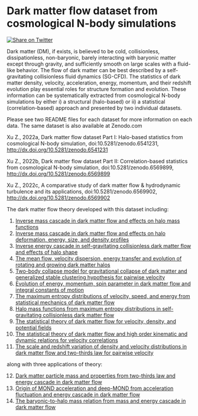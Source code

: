 # Dark matter flow dataset from cosmological N-body simulations
[![Share on Twitter](https://img.shields.io/badge/-share%20on%20twitter-blue?logo=twitter&style=for-the-badge)](https://twitter.com/intent/tweet?text=This%20%22Magic%20Button%22%20share%20stuff%20on%20Twitter%20from%20MARKDOWN%0A%0Ahttps%3A%2F%2Fhttps://10.5281/zenodo.6569902%2F%0Ahttps%3A%2F%2Fgithub.com%2FZhijieXu2022%2Fdark_matter_flow_dataset%0A%0A%23DEVCommunity%20%23Markdown%20%23TwitterButton%20%23Socialware)

Dark matter (DM), if exists, is believed to be cold, collisionless, dissipationless, non-baryonic, barely interacting with baryonic matter except through gravity, and sufficiently smooth on large scales with a fluid-like behavior. The flow of dark matter can be best described by a self-gravitating collisionless fluid dynamics (SG-CFD). The statistics of dark matter density, velocity, acceleration, energy, momentum, and their redshift evolution play essential roles for structure formation and evolution. These information can be systematically extracted from cosmological N-body simulations by either i) a structural (halo-based) or ii) a statistical (correlation-based) approach and presented by two individual datasets. 

Please see two README files for each dataset for more information on each data. The same dataset is also available at Zenodo.com

Xu Z., 2022a, Dark matter flow dataset Part I: Halo-based statistics from
cosmological N-body simulation, doi:10.5281/zenodo.6541231, 
http://dx.doi.org/10.5281/zenodo.6541231

Xu Z., 2022b, Dark matter flow dataset Part II: Correlation-based statistics
from cosmological N-body simulation, doi:10.5281/zenodo.6569899,
http://dx.doi.org/10.5281/zenodo.6569899

Xu Z., 2022c, A comparative study of dark matter flow & hydrodynamic
turbulence and its applications, doi:10.5281/zenodo.6569902, 
http://dx.doi.org/10.5281/zenodo.6569902

The dark matter flow theory developed with this dataset including:
1. [Inverse mass cascade in dark matter flow and effects on halo mass functions](http://doi.org/10.48550/arXiv.2109.09985)
2. [Inverse mass cascade in dark matter flow and effects on halo deformation, energy, size, and density profiles](http://doi.org/10.48550/arXiv.2109.12244)
3. [Inverse energy cascade in self-gravitating collisionless dark matter flow and effects of halo shape](http://doi.org/10.48550/arXiv.2110.13885)
4. [The mean flow, velocity dispersion, energy transfer and evolution of rotating and growing dark matter halos](http://doi.org/10.48550/arXiv.2201.12665)
5. [Two-body collapse model for gravitational collapse of dark matter and generalized stable clustering hypothesis for pairwise velocity](http://doi.org/10.48550/arXiv.2110.05784)
6. [Evolution of energy, momentum, spin parameter in dark matter flow and integral constants of motion](http://doi.org/10.48550/arXiv.2202.04054)
7. [The maximum entropy distributions of velocity, speed, and energy from statistical mechanics of dark matter flow](http://doi.org/10.48550/arXiv.2110.03126)
8. [Halo mass functions from maximum entropy distributions in self-gravitating collisionless dark matter flow](http://doi.org/10.48550/arXiv.2110.09676)
9. [The statistical theory of dark matter flow for velocity, density, and potential fields](http://doi.org/10.48550/arXiv.2202.00910)
10. [The statistical theory of dark matter flow and high order kinematic and dynamic relations for velocity correlations](http://doi.org/10.48550/arXiv.2202.02991)
11. [The scale and redshift variation of density and velocity distributions in dark matter flow and two-thirds law for pairwise velocity](http://doi.org/10.48550/arXiv.2202.06515)

along with three applications of theory:

12. [Dark matter particle mass and properties from two-thirds law and energy cascade in dark matter flow](http://doi.org/10.48550/arXiv.2202.07240)
13. [Origin of MOND acceleration and deep-MOND from acceleration fluctuation and energy cascade in dark matter flow](http://doi.org/10.48550/arXiv.2203.05606)
14. [The baryonic-to-halo mass relation from mass and energy cascade in dark matter flow](http://doi.org/10.48550/arXiv.2203.06899)

